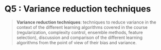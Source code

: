 # Q5 : Variance reduction techniques

> **Variance reduction techniques**: techniques to reduce variance in the context of the different learning algorithms covered in the course (regularization, complexity control, ensemble methods, feature selection), discussion and comparison of the different learning algorithms from the point of view of their bias and variance.


